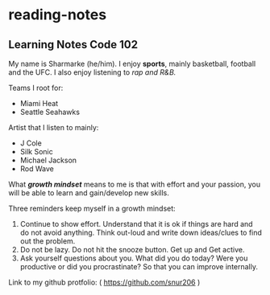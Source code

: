 # reading-notes

## Learning Notes Code 102

My name is Sharmarke (he/him). I enjoy **sports**, mainly basketball, football and the UFC. I also enjoy listening to *rap and R&B.*

Teams I root for:

- Miami Heat
- Seattle Seahawks

Artist that I listen to mainly:
- J Cole
- Silk Sonic
- Michael Jackson
- Rod Wave

What ***growth mindset*** means to me is that with effort and your passion, you will be able to learn and gain/develop new skills. 

Three reminders keep myself in a growth mindset:

1. Continue to show effort. Understand that it is ok if things are hard and do not avoid anything. Think out-loud and write down ideas/clues to find out the problem.
2. Do not be lazy. Do not hit the snooze button. Get up and Get active. 
3. Ask yourself questions about you. What did you do today? Were you productive or did you procrastinate? So that you can improve internally.

Link to my github protfolio: ( https://github.com/snur206 )
